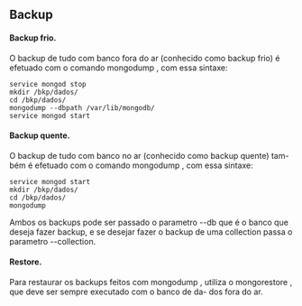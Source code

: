 ## Backup

#### Backup frio.
O backup de tudo com banco fora do ar (conhecido como backup frio) é
efetuado com o comando mongodump , com essa sintaxe:

```
service mongod stop
mkdir /bkp/dados/
cd /bkp/dados/
mongodump --dbpath /var/lib/mongodb/
service mongod start
```

#### Backup quente.
O backup de tudo com banco no ar (conhecido como backup quente) tam-
bém é efetuado com o comando mongodump , com essa sintaxe:

```
service mongod start
mkdir /bkp/dados/
cd /bkp/dados/
mongodump
```

Ambos os backups pode ser passado o parametro --db que é o banco que deseja fazer backup,
e se desejar fazer o backup de uma collection passa o parametro --collection.

#### Restore.
Para restaurar os backups feitos com mongodump , utiliza o
mongorestore , que deve ser sempre executado com o banco de da-
dos fora do ar.
